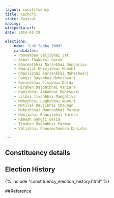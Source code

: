 ```yaml
---
layout: constituency
title: Kachchh
state: Gujarat
mapimg: 
wikipedia-url: 
date: 2014-01-29

elections: 
  - name: "Lok Sabha 2009"
    candidates: 
    - Poonamben Veljibhai Jat 
    - Asmal Thakersi Garva 
    - Bharmalbhai Naranbhai Dungariya 
    - Bhuralal Khimjibhai Munshi 
    - Dhanjibhai Karsanbhai Maheshwari 
    - Gangji Dayabhai Maheshwari 
    - Govindbhai Jivabhai Dafda 
    - Hiraben Dalpatbhai Vanzara 
    - Kanjibhai Abhabhai Maheswari 
    - Lilbai Jivanbhai Mangaliya 
    - Mohanbhai Laghabhai Namori 
    - Motilal Devjibhai Chauhan 
    - Mukeshbhai Mandanbhai Parmar 
    - Nanjibhai Bhanjibhai Saresa 
    - Ramesh Gangji Balia 
    - Tinaben Maganbhai Parmar 
    - Valjibhai Poonamchandra Danicha 

---
```

## Constituency details


## Election History
{% include "constituency_election_history.html" %}

##Reference
